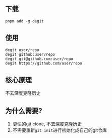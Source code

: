 ## 下载
```shell
pnpm add -g degit
```

## 使用
```shell
degit user/repo
degit github:user/repo
degit git@github.com:user/repo
degit https://github.com/user/repo
```

## 核心原理
不去深度克隆历史

## 为什么需要?
1. 更快的git clone, 不去深度克隆历史
2. 不需要重新`git init`进行初始化成自己的git仓库